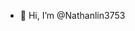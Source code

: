 - 👋 Hi, I’m @Nathanlin3753


<!---
Nathanlin3753/Nathanlin3753 is a ✨ special ✨ repository because its `README.md` (this file) appears on your GitHub profile.
You can click the Preview link to take a look at your changes.
--->
